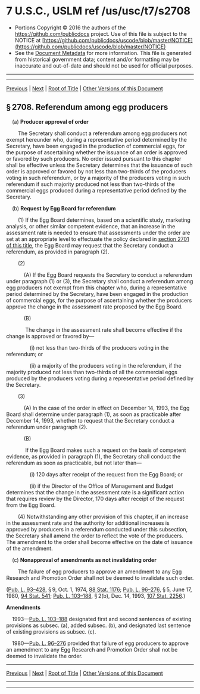 ---
---

# 7 U.S.C., USLM ref /us/usc/t7/s2708

* Portions Copyright © 2016 the authors of the https://github.com/publicdocs project.
  Use of this file is subject to the NOTICE at [https://github.com/publicdocs/uscode/blob/master/NOTICE](https://github.com/publicdocs/uscode/blob/master/NOTICE)
* See the [Document Metadata](././../../../..//README.md) for more information.
  This file is generated from historical government data; content and/or formatting may be inaccurate and out-of-date and should not be used for official purposes.

----------
----------

[Previous](./../../../..//us/usc/t7/ch60/m__us_usc_t7_s2707.md) | [Next](./../../../..//us/usc/t7/ch60/m__us_usc_t7_s2709.md) | [Root of Title](./../../../../) | [Other Versions of this Document](https://publicdocs.github.io/go/links?ns=uslm&ref=%2Fus%2Fusc%2Ft7%2Fs2708)

## § 2708. Referendum among egg producers

    (a) __Producer approval of order__ 

        The Secretary shall conduct a referendum among egg producers not exempt hereunder who, during a representative period determined by the Secretary, have been engaged in the production of commercial eggs, for the purpose of ascertaining whether the issuance of an order is approved or favored by such producers. No order issued pursuant to this chapter shall be effective unless the Secretary determines that the issuance of such order is approved or favored by not less than two-thirds of the producers voting in such referendum, or by a majority of the producers voting in such referendum if such majority produced not less than two-thirds of the commercial eggs produced during a representative period defined by the Secretary.

    (b) __Request by Egg Board for referendum__ 

        (1) If the Egg Board determines, based on a scientific study, marketing analysis, or other similar competent evidence, that an increase in the assessment rate is needed to ensure that assessments under the order are set at an appropriate level to effectuate the policy declared in [section 2701 of this title][/us/usc/t7/s2701], the Egg Board may request that the Secretary conduct a referendum, as provided in paragraph (2).

        (2)

            (A) If the Egg Board requests the Secretary to conduct a referendum under paragraph (1) or (3), the Secretary shall conduct a referendum among egg producers not exempt from this chapter who, during a representative period determined by the Secretary, have been engaged in the production of commercial eggs, for the purpose of ascertaining whether the producers approve the change in the assessment rate proposed by the Egg Board.

            (B)

             The change in the assessment rate shall become effective if the change is approved or favored by—

                (i) not less than two-thirds of the producers voting in the referendum; or

                (ii) a majority of the producers voting in the referendum, if the majority produced not less than two-thirds of all the commercial eggs produced by the producers voting during a representative period defined by the Secretary.

        (3)

            (A) In the case of the order in effect on December 14, 1993, the Egg Board shall determine under paragraph (1), as soon as practicable after December 14, 1993, whether to request that the Secretary conduct a referendum under paragraph (2).

            (B)

             If the Egg Board makes such a request on the basis of competent evidence, as provided in paragraph (1), the Secretary shall conduct the referendum as soon as practicable, but not later than—

                (i) 120 days after receipt of the request from the Egg Board; or

                (ii) if the Director of the Office of Management and Budget determines that the change in the assessment rate is a significant action that requires review by the Director, 170 days after receipt of the request from the Egg Board.

        (4) Notwithstanding any other provision of this chapter, if an increase in the assessment rate and the authority for additional increases is approved by producers in a referendum conducted under this subsection, the Secretary shall amend the order to reflect the vote of the producers. The amendment to the order shall become effective on the date of issuance of the amendment.

    (c) __Nonapproval of amendments as not invalidating order__ 

        The failure of egg producers to approve an amendment to any Egg Research and Promotion Order shall not be deemed to invalidate such order.

([Pub. L. 93–428][/us/pl/93/428], § 9, Oct. 1, 1974, [88 Stat. 1176][/us/stat/88/1176]; [Pub. L. 96–276][/us/pl/96/276], § 5, June 17, 1980, [94 Stat. 541][/us/stat/94/541]; [Pub. L. 103–188][/us/pl/103/188], § 2(b), Dec. 14, 1993, [107 Stat. 2256][/us/stat/107/2256].)

 __Amendments__ 

    1993—[Pub. L. 103–188][/us/pl/103/188] designated first and second sentences of existing provisions as subsec. (a), added subsec. (b), and designated last sentence of existing provisions as subsec. (c).

    1980—[Pub. L. 96–276][/us/pl/96/276] provided that failure of egg producers to approve an amendment to any Egg Research and Promotion Order shall not be deemed to invalidate the order.

----------

[Previous](./../../../..//us/usc/t7/ch60/m__us_usc_t7_s2707.md) | [Next](./../../../..//us/usc/t7/ch60/m__us_usc_t7_s2709.md) | [Root of Title](./../../../../) | [Other Versions of this Document](https://publicdocs.github.io/go/links?ns=uslm&ref=%2Fus%2Fusc%2Ft7%2Fs2708)

----------
----------

[/us/usc/t7/s2701]: https://publicdocs.github.io/go/links?ns=uslm&ref=%2Fus%2Fusc%2Ft7%2Fs2701
[/us/pl/93/428]: https://publicdocs.github.io/go/links?ns=uslm&ref=%2Fus%2Fpl%2F93%2F428
[/us/stat/88/1176]: https://publicdocs.github.io/go/links?ns=uslm&ref=%2Fus%2Fstat%2F88%2F1176
[/us/pl/96/276]: https://publicdocs.github.io/go/links?ns=uslm&ref=%2Fus%2Fpl%2F96%2F276
[/us/stat/94/541]: https://publicdocs.github.io/go/links?ns=uslm&ref=%2Fus%2Fstat%2F94%2F541
[/us/pl/103/188]: https://publicdocs.github.io/go/links?ns=uslm&ref=%2Fus%2Fpl%2F103%2F188
[/us/stat/107/2256]: https://publicdocs.github.io/go/links?ns=uslm&ref=%2Fus%2Fstat%2F107%2F2256
[/us/pl/103/188]: https://publicdocs.github.io/go/links?ns=uslm&ref=%2Fus%2Fpl%2F103%2F188
[/us/pl/96/276]: https://publicdocs.github.io/go/links?ns=uslm&ref=%2Fus%2Fpl%2F96%2F276



